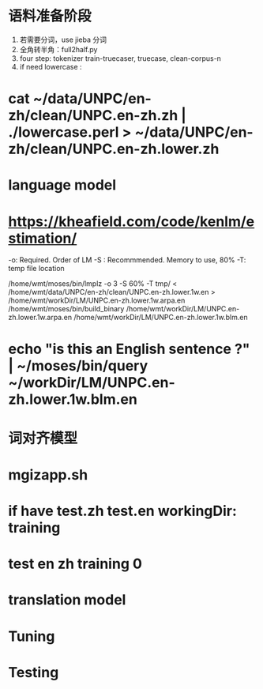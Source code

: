 # 语料准备阶段
1. 若需要分词，use jieba 分词
2. 全角转半角：full2half.py
3. four step: tokenizer train-truecaser, truecase, clean-corpus-n
4. if need lowercase :
#  cat ~/data/UNPC/en-zh/clean/UNPC.en-zh.zh | ./lowercase.perl > ~/data/UNPC/en-zh/clean/UNPC.en-zh.lower.zh

# language model
# https://kheafield.com/code/kenlm/estimation/
-o: Required. Order of LM
-S : Recommmended. Memory to use, 80%
-T: temp file location

/home/wmt/moses/bin/lmplz -o 3 -S 60% -T tmp/ < /home/wmt/data/UNPC/en-zh/clean/UNPC.en-zh.lower.1w.en > /home/wmt/workDir/LM/UNPC.en-zh.lower.1w.arpa.en
/home/wmt/moses/bin/build_binary /home/wmt/workDir/LM/UNPC.en-zh.lower.1w.arpa.en /home/wmt/workDir/LM/UNPC.en-zh.lower.1w.blm.en

# echo "is this an English sentence ?" | ~/moses/bin/query ~/workDir/LM/UNPC.en-zh.lower.1w.blm.en


# 词对齐模型

# mgizapp.sh
# if have test.zh test.en workingDir: training
# test en zh training 0


# translation model


# Tuning

# Testing

 
